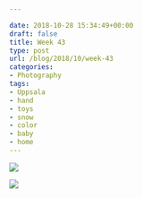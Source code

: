 ```yaml
---

date: 2018-10-28 15:34:49+00:00
draft: false
title: Week 43
type: post
url: /blog/2018/10/week-43
categories:
- Photography
tags:
- Uppsala
- hand
- toys
- snow
- color
- baby
- home
---
```




  
![](/images/2018-10-28-201810week-43/image-asset.jpeg)

  

  
![](/images/2018-10-28-201810week-43/image-asset.jpeg)

  


